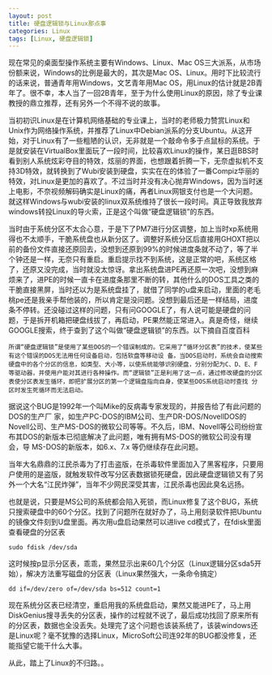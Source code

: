 ```yaml
---
layout: post
title: 硬盘逻辑锁与Linux那点事
categories: Linux
tags: [Linux, 硬盘逻辑锁]
--- 
```


现在常见的桌面型操作系统主要有Windows、Linux、Mac OS三大派系，从市场份额来说，Windows的比例是最大的，其次是Mac OS、Linux。用时下比较流行的话来说，普通青年用Windows，文艺青年用Mac OS，用Linux的估计就是2B青年了。很不幸，本人当了一回2B青年，至于为什么使用Linux的原因，除了专业课教授的鼎立推荐，还有另外一个不得不说的故事。

当初初识Linux是在计算机网络基础的专业课上，当时的老师极力赞赏Linux和Unix作为网络操作系统，并推荐了Linux中Debian派系的分支Ubuntu。从这开始，对于Linux有了一些粗陋的认识，无非就是一个敲命令多于点鼠标的系统。于是就安装在VirtualBox里面玩了一段时间，比较喜欢Linux的操作，某日逛BBS时看到别人系统炫彩夺目的特效，炫丽的界面，也想跟着折腾一下，无奈虚拟机不支持3D特效，就转换到了Wubi安装到硬盘，实实在在的体验了一番Compiz华丽的特效，对Linux是更加的喜欢了。不过当时并没有决心抛弃Windows，因为当时迷上电影，不奈视频解码确实是Linux的痛，再者Linux网银支付也是一个大问题。就这样Windows与wubi安装的linux双系统维持了很长一段时间。真正导致我放弃windows转投Linux的导火索，正是这个叫做“硬盘逻辑锁”的东西。

当时由于系统分区不太合心意，于是下了PM7进行分区调整，加上当时xp系统用得也不太顺手，干脆系统盘也从新分区了。调整好系统分区后直接用GHOXT把以前的备份文件直接还原回去，没想到还原到99%的时候进度条就不动了，等了半个钟还是一样，无奈只有重启。重启提示找不到系统，这是正常的吧，系统区格了，还原又没完成，当时就没太惊讶。拿出系统盘进PE再还原一次吧，没想到麻烦来了，进PE的时候一直卡在进度条那里不断的转，其他什么的DOS工具之类的干脆直接黑屏，当时还以为是系统盘挂了，就借了同学的u盘来启动，里面的老毛桃pe还是我亲手帮他装的，所以肯定是没问题。没想到最后还是一样结局，进度条不停转。还没碰过这样的问题，只有问GOOGLE了，有人说可能是硬盘的问题，于是拆开机箱把硬盘线拔了，再启动，PE果然能正常进入。真是奇怪，继续GOOGLE搜索，终于查到了这个叫做“硬盘逻辑锁”的东西。以下摘自百度百科

    所谓“硬盘逻辑锁”是使用了某些DOS的一个错误制成的。它采用了“循环分区表”的技术，使某些有这个错误的DOS无法用任何设备启动，包括软盘等移动设 备。当DOS启动时，系统会自动搜索硬盘中的各个分区的信息，如类型、大小等，以使系统能够识别硬盘，分别分配为C、D、E、F等驱动器，并使用户能对其进行各种操作。而“逻辑锁”正是利用了这一点，通过修改硬盘的分区表使分区表发生循环，即把扩展分区的第一个逻辑盘指向自身，使某些DOS系统启动时查找 分区时发生死循环而无法启动。
    
据说这个BUG是1992年一个叫Mike的反病毒专家发现的，并报告给了有此问题的DOS的生产厂 家，如生产PC-DOS的IBM公司、生产DR-DOS/NovellDOS的Novell公司、生产MS-DOS的微软公司等等。不久后，IBM、Novell等公司纷纷宣布其DOS的新版本已彻底解决了此问题，唯有拥有MS-DOS的微软公司没有理会，导 MS-DOS的新版本，如6.x、7.x 等仍继续存在此问题。

当年大名鼎鼎的江民杀毒为了打击盗版，在杀毒软件里面加入了黑客程序，只要用户使用的是盗版，就触发软件改写分区表数据锁死硬盘，因此硬盘逻辑锁又有了另外一个大名“江民炸弹”，当年不少网民深受其害，江民杀毒也因此臭名远扬。

也就是说，只要是MS公司的系统都会陷入死锁，而Linux修复了这个BUG，系统只搜索硬盘中的60个分区。找到了问题所在就好办了，马上用刻录软件把Ubuntu的镜像文件刻到U盘里面。再次用u盘启动果然可以进live cd模式了，在fdisk里面查看硬盘的分区表

    sudo fdisk /dev/sda

这时候按p显示分区表，乖乖，果然显示出来60几个分区（Linux逻辑分区sda5开始），解决方法重写磁盘的分区表（Linux果然强大，一条命令搞定）

    dd if=/dev/zero of=/dev/sda bs=512 count=1

现在系统分区表已经清空，重启用我的系统盘启动，果然又能进PE了，马上用DiskGenius搜寻丢失的分区表，操作的过程就不说了，最后成功找回了原来所有的分区表，数据也全没丢失。处理完了这个问题也该装系统了，该装windows还是Linux呢？毫不犹豫的选择Linux，MicroSoft公司连92年的BUG都没修复，还能指望它能干什么大事。

从此，踏上了Linux的不归路。。
